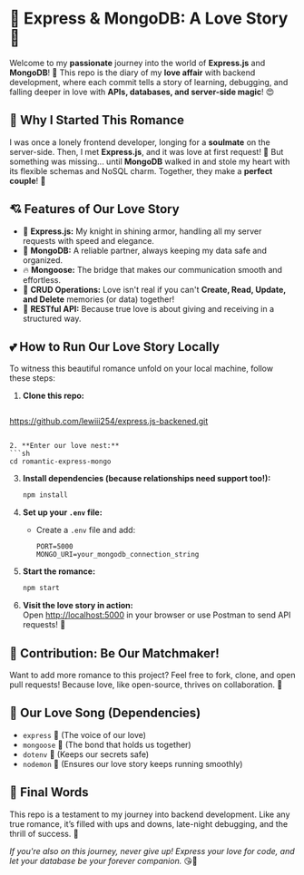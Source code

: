 # 💖 Express & MongoDB: A Love Story 💖

Welcome to my **passionate** journey into the world of **Express.js** and **MongoDB**! 🥰 This repo is the diary of my **love affair** with backend development, where each commit tells a story of learning, debugging, and falling deeper in love with **APIs, databases, and server-side magic**! 😍

## 🌹 Why I Started This Romance

I was once a lonely frontend developer, longing for a **soulmate** on the server-side. Then, I met **Express.js**, and it was love at first request! 💌 But something was missing... until **MongoDB** walked in and stole my heart with its flexible schemas and NoSQL charm. Together, they make a **perfect couple**! 🫶

## 💘 Features of Our Love Story

- 🏹 **Express.js:** My knight in shining armor, handling all my server requests with speed and elegance.
- 💾 **MongoDB:** A reliable partner, always keeping my data safe and organized.
- 🔥 **Mongoose:** The bridge that makes our communication smooth and effortless.
- 💑 **CRUD Operations:** Love isn't real if you can't **Create, Read, Update, and Delete** memories (or data) together!
- 🚀 **RESTful API:** Because true love is about giving and receiving in a structured way.

## 💕 How to Run Our Love Story Locally

To witness this beautiful romance unfold on your local machine, follow these steps:

1. **Clone this repo:**  
   ```sh
 https://github.com/lewiii254/express.js-backened.git
   ```

2. **Enter our love nest:**
   ```sh
   cd romantic-express-mongo
   ```

3. **Install dependencies (because relationships need support too!):**
   ```sh
   npm install
   ```

4. **Set up your `.env` file:**
   - Create a `.env` file and add:
     ```
     PORT=5000
     MONGO_URI=your_mongodb_connection_string
     ```

5. **Start the romance:**
   ```sh
   npm start
   ```

6. **Visit the love story in action:**  
   Open [http://localhost:5000](http://localhost:5000) in your browser or use Postman to send API requests! 💑

## 💓 Contribution: Be Our Matchmaker!

Want to add more romance to this project? Feel free to fork, clone, and open pull requests! Because love, like open-source, thrives on collaboration. 💞

## 🎵 Our Love Song (Dependencies)

- `express` 🎤 (The voice of our love)
- `mongoose` 💍 (The bond that holds us together)
- `dotenv` 🌿 (Keeps our secrets safe)
- `nodemon` 🔄 (Ensures our love story keeps running smoothly)

## 💌 Final Words

This repo is a testament to my journey into backend development. Like any true romance, it’s filled with ups and downs, late-night debugging, and the thrill of success. 💖

_If you're also on this journey, never give up! Express your love for code, and let your database be your forever companion._ 😘🚀

